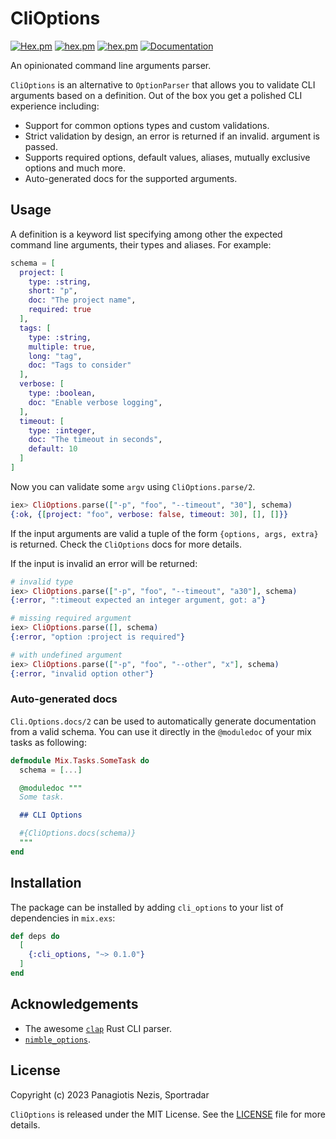 # CliOptions

[![Hex.pm](https://img.shields.io/hexpm/v/cli_options.svg)](https://hex.pm/packages/cli_options)
[![hex.pm](https://img.shields.io/hexpm/l/cli_options.svg)](https://hex.pm/packages/cli_options)
[![hex.pm](https://img.shields.io/hexpm/dt/cli_options.svg)](https://hex.pm/packages/cli_options)
[![Documentation](https://img.shields.io/badge/-Documentation-blueviolet)](https://hexdocs.pm/cli_options/index.html)

An opinionated command line arguments parser.

`CliOptions` is an alternative to `OptionParser` that allows you to validate CLI
arguments based on a definition. Out of the box you get a polished CLI experience
including:

  * Support for common options types and custom validations.
  * Strict validation by design, an error is returned if an invalid.
  argument is passed.
  * Supports required options, default values, aliases, mutually
  exclusive options and much more.
  * Auto-generated docs for the supported arguments.

## Usage

A definition is a keyword list specifying among other the expected command line arguments,
their types and aliases. For example:

```elixir
schema = [
  project: [
    type: :string,
    short: "p",
    doc: "The project name",
    required: true
  ],
  tags: [
    type: :string,
    multiple: true,
    long: "tag",
    doc: "Tags to consider"
  ],
  verbose: [
    type: :boolean,
    doc: "Enable verbose logging",
  ],
  timeout: [
    type: :integer,
    doc: "The timeout in seconds",
    default: 10
  ]
]
```

Now you can validate some `argv` using `CliOptions.parse/2`.

```elixir
iex> CliOptions.parse(["-p", "foo", "--timeout", "30"], schema)
{:ok, {[project: "foo", verbose: false, timeout: 30], [], []}}
```

If the input arguments are valid a tuple of the form `{options, args, extra}` is
returned. Check the `CliOptions` docs for more details.

If the input is invalid an error will be returned:

```elixir
# invalid type
iex> CliOptions.parse(["-p", "foo", "--timeout", "a30"], schema)
{:error, ":timeout expected an integer argument, got: a"}

# missing required argument
iex> CliOptions.parse([], schema)
{:error, "option :project is required"}

# with undefined argument
iex> CliOptions.parse(["-p", "foo", "--other", "x"], schema)
{:error, "invalid option other"}
```

### Auto-generated docs

`Cli.Options.docs/2` can be used to automatically generate documentation from a
valid schema. You can use it directly in the `@moduledoc` of your mix tasks as
following:

```elixir
defmodule Mix.Tasks.SomeTask do
  schema = [...]

  @moduledoc """
  Some task.

  ## CLI Options

  #{CliOptions.docs(schema)}
  """
end
```

## Installation

The package can be installed by adding `cli_options` to your list of dependencies
in `mix.exs`:

```elixir
def deps do
  [
    {:cli_options, "~> 0.1.0"}
  ]
end
```

## Acknowledgements

  * The awesome [`clap`](https://docs.rs/clap/latest/clap/) Rust CLI parser.
  * [`nimble_options`](https://github.com/dashbitco/nimble_options).

## License

Copyright (c) 2023 Panagiotis Nezis, Sportradar

`CliOptions` is released under the MIT License. See the [LICENSE](LICENSE) file for more
details.
